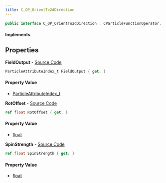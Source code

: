 ```yaml
---
title: C_OP_OrientTo2dDirection
---
```


```csharp
public interface C_OP_OrientTo2dDirection : CParticleFunctionOperator, CParticleFunction, ISchemaClass<CParticleFunction>, ISchemaClass<CParticleFunctionOperator>, ISchemaClass<C_OP_OrientTo2dDirection>, ISchemaField, ISchemaClass, INativeHandle
```

#### Implements

## Properties

**FieldOutput** - [Source Code](https://github.com/swiftly-solution/swiftlys2/blob/master/managed/src/SwiftlyS2.Generated/Schemas/Interfaces/C_OP_OrientTo2dDirection.cs#L20)

```csharp
ParticleAttributeIndex_t FieldOutput { get; }
```

#### Property Value

- [ParticleAttributeIndex_t](/docs/api/shared/schemadefinitions/particleattributeindex_t)

**RotOffset** - [Source Code](https://github.com/swiftly-solution/swiftlys2/blob/master/managed/src/SwiftlyS2.Generated/Schemas/Interfaces/C_OP_OrientTo2dDirection.cs#L16)

```csharp
ref float RotOffset { get; }
```

#### Property Value

- [float](https://learn.microsoft.com/dotnet/api/system.single)

**SpinStrength** - [Source Code](https://github.com/swiftly-solution/swiftlys2/blob/master/managed/src/SwiftlyS2.Generated/Schemas/Interfaces/C_OP_OrientTo2dDirection.cs#L18)

```csharp
ref float SpinStrength { get; }
```

#### Property Value

- [float](https://learn.microsoft.com/dotnet/api/system.single)


